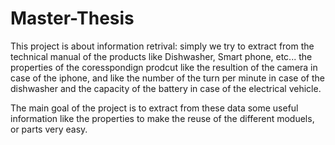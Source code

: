 # Master-Thesis
This project is about information retrival: simply we try to extract from the technical manual of the products like Dishwasher, Smart phone, etc... the properties of the coresspondign prodcut like the resultion of the camera in case of the iphone, 
and like the number of the turn per minute in case of the dishwasher and the capacity of the battery in case of the electrical vehicle.

The main goal of the project is to extract from these data some useful information like the properties to make the reuse 
of the different moduels, or parts very easy.